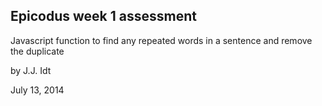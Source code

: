 ## Epicodus week 1 assessment

Javascript function to find any repeated words in a sentence and remove the duplicate

by J.J. Idt

July 13, 2014
